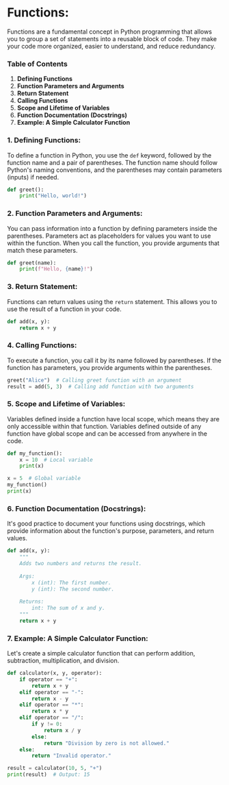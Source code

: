 # Functions:

Functions are a fundamental concept in Python programming that allows you to group a set of statements into a reusable block of code. They make your code more organized, easier to understand, and reduce redundancy. 

### Table of Contents
1. **Defining Functions**
2. **Function Parameters and Arguments**
3. **Return Statement**
4. **Calling Functions**
5. **Scope and Lifetime of Variables**
6. **Function Documentation (Docstrings)**
7. **Example: A Simple Calculator Function**

### 1. Defining Functions:
To define a function in Python, you use the `def` keyword, followed by the function name and a pair of parentheses. The function name should follow Python's naming conventions, and the parentheses may contain parameters (inputs) if needed.

```python
def greet():
    print("Hello, world!")
```

### 2. Function Parameters and Arguments:
You can pass information into a function by defining parameters inside the parentheses. Parameters act as placeholders for values you want to use within the function. When you call the function, you provide arguments that match these parameters.

```python
def greet(name):
    print(f"Hello, {name}!")
```

### 3. Return Statement:
Functions can return values using the `return` statement. This allows you to use the result of a function in your code.

```python
def add(x, y):
    return x + y
```

### 4. Calling Functions:
To execute a function, you call it by its name followed by parentheses. If the function has parameters, you provide arguments within the parentheses.

```python
greet("Alice")  # Calling greet function with an argument
result = add(5, 3)  # Calling add function with two arguments
```

### 5. Scope and Lifetime of Variables:
Variables defined inside a function have local scope, which means they are only accessible within that function. Variables defined outside of any function have global scope and can be accessed from anywhere in the code.

```python
def my_function():
    x = 10  # Local variable
    print(x)

x = 5  # Global variable
my_function()
print(x)
```

### 6. Function Documentation (Docstrings):
It's good practice to document your functions using docstrings, which provide information about the function's purpose, parameters, and return values.

```python
def add(x, y):
    """
    Adds two numbers and returns the result.
    
    Args:
        x (int): The first number.
        y (int): The second number.
    
    Returns:
        int: The sum of x and y.
    """
    return x + y
```

### 7. Example: A Simple Calculator Function:
Let's create a simple calculator function that can perform addition, subtraction, multiplication, and division.

```python
def calculator(x, y, operator):
    if operator == "+":
        return x + y
    elif operator == "-":
        return x - y
    elif operator == "*":
        return x * y
    elif operator == "/":
        if y != 0:
            return x / y
        else:
            return "Division by zero is not allowed."
    else:
        return "Invalid operator."

result = calculator(10, 5, "+")
print(result)  # Output: 15
```
